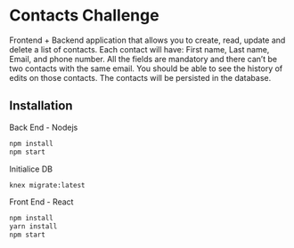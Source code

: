 # Contacts Challenge

Frontend + Backend application that allows you to create, read, update and
delete a list of contacts. Each contact will have: First name, Last name, Email, and
phone number. All the fields are mandatory and there can’t be two contacts with the
same email. You should be able to see the history of edits on those contacts. The
contacts will be persisted in the database.

## Installation

Back End - Nodejs

```bash
npm install
npm start
```
Initialice DB

```bash
knex migrate:latest
```

Front End - React

```bash
npm install
yarn install
npm start
```
